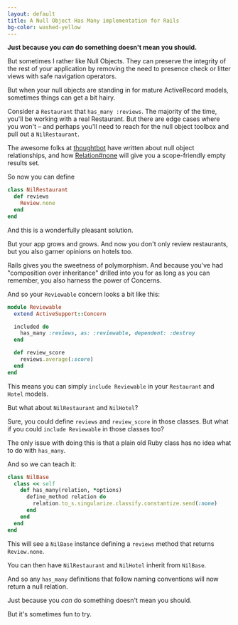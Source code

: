 ```yaml
---
layout: default
title: A Null Object Has Many implementation for Rails
bg-color: washed-yellow
---
```


**Just because you _can_ do something doesn't mean you should.**

But sometimes I rather like Null Objects. They can preserve the integrity of the rest of your application by removing the need to presence check or litter views with safe navigation operators.

But when your null objects are standing in for mature ActiveRecord models, sometimes things can get a bit hairy.

Consider a `Restaurant` that `has_many :reviews`. The majority of the time, you'll be working with a real Restaurant. But there are edge cases where you won't – and perhaps you'll need to reach for the null object toolbox and pull out a `NilRestaurant`.

The awesome folks at [thoughtbot](https://thoughtbot.com/blog/handling-associations-on-null-objects) have written about null object relationships, and how [Relation#none](https://api.rubyonrails.org/classes/ActiveRecord/QueryMethods.html#method-i-none) will give you a scope-friendly empty results set.

So now you can define

```ruby
class NilRestaurant
  def reviews
    Review.none
  end
end
```

And this is a wonderfully pleasant solution.

But your app grows and grows. And now you don't only review restaurants, but you also garner opinions on hotels too.

Rails gives you the sweetness of polymorphism. And because you've had "composition over inheritance" drilled into you for as long as you can remember, you also harness the power of Concerns.

And so your `Reviewable` concern looks a bit like this:

```ruby
module Reviewable
  extend ActiveSupport::Concern

  included do
    has_many :reviews, as: :reviewable, dependent: :destroy
  end

  def review_score
    reviews.average(:score)
  end
end
```

This means you can simply `include Reviewable` in your `Restaurant` and `Hotel` models.

But what about `NilRestaurant` and `NilHotel`?

Sure, you could define `reviews` and `review_score` in those classes. But what if you could `include Reviewable` in those classes too?

The only issue with doing this is that a plain old Ruby class has no idea what to do with `has_many`.

And so we can teach it:

```ruby
class NilBase
  class << self
    def has_many(relation, *options)
      define_method relation do
        relation.to_s.singularize.classify.constantize.send(:none)
      end
    end
  end
end
```

This will see a `NilBase` instance defining a `reviews` method that returns `Review.none`.

You can then have `NilRestaurant` and `NilHotel` inherit from `NilBase`.

And so any `has_many` definitions that follow naming conventions will now return a null relation.

Just because you _can_ do something doesn't mean you should.

But it's sometimes fun to try.

